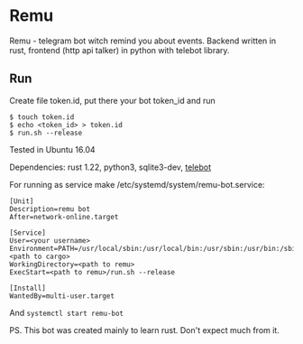 # Remu 
Remu - telegram bot witch remind you about events. Backend written in rust, frontend (http api talker) in python with telebot library.

## Run
Create file token.id, put there your bot token_id and run
```
$ touch token.id
$ echo <token_id> > token.id
$ run.sh --release
```

Tested in Ubuntu 16.04

Dependencies: rust 1.22, python3, sqlite3-dev, [telebot](https://github.com/eternnoir/pyTelegramBotAPI)

For running as service make /etc/systemd/system/remu-bot.service:
```
[Unit]
Description=remu bot
After=network-online.target

[Service]
User=<your username>
Environment=PATH=/usr/local/sbin:/usr/local/bin:/usr/sbin:/usr/bin:/sbin:/bin:<path to cargo>
WorkingDirectory=<path to remu>
ExecStart=<path to remu>/run.sh --release

[Install]
WantedBy=multi-user.target
```

And ```systemctl start remu-bot```

PS. This bot was created mainly to learn rust. Don't expect much from it. 